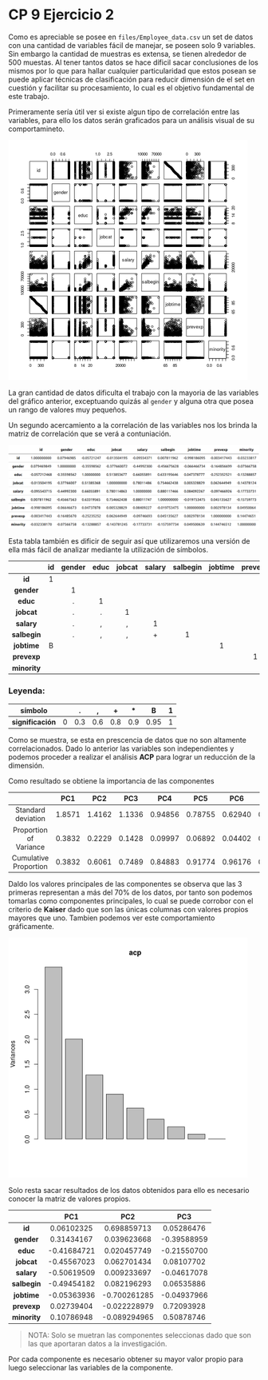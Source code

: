 # CP 9 Ejercicio 2

Como es apreciable se posee en `files/Employee_data.csv` un set de datos con una cantidad de variables fácil de manejar, se poseen solo 9 variables. Sin embargo la cantidad de muestras es extensa, se tienen alrededor de 500 muestas. Al tener tantos datos se hace díficil sacar conclusiones de los mismos por lo que para hallar cualquier particularidad que estos posean se puede aplicar técnicas de clasificación para reducir dimensión de el set en cuestión y facilitar su procesamiento, lo cual es el objetivo fundamental de este trabajo.

Primeramente sería útil ver si existe algun tipo de correlación entre las variables, para ello los datos serán graficados para un análisis visual de su comportamineto.

![Gráfico de Correlación](../images/correlation-plot.png "Gráfico de Correlación")

La gran cantidad de datos dificulta el trabajo con la mayoria de las variables del gráfico anterior, exceptuando quizás al `gender` y alguna otra que posea un rango de valores muy pequeños.

Un segundo acercamiento a la correlación de las variables nos los brinda la matriz de correlación que se verá a contuniación.

![Matriz de Correlación](../images/cor-matrix.png "Matriz de Correlación")

Esta tabla también es dificir de seguir así que utilizaremos una versión de ella más fácil de analizar mediante la utilización de símbolos.

|              |  id   | gender | educ  | jobcat | salary | salbegin | jobtime | prevexp | minority |
| :----------: | :---: | :----: | :---: | :----: | :----: | :------: | :-----: | :-----: | :------: |
|    **id**    |   1   |        |       |        |        |          |         |         |          |
|  **gender**  |       |   1    |       |        |        |          |         |         |          |
|   **educ**   |       |   .    |   1   |        |        |          |         |         |          |
|  **jobcat**  |       |   .    |   .   |   1    |        |          |         |         |          |
|  **salary**  |       |   .    |   ,   |   ,    |   1    |          |         |         |          |
| **salbegin** |       |   .    |   ,   |   ,    |   +    |    1     |         |         |          |
| **jobtime**  |   B   |        |       |        |        |          |    1    |         |          |
| **prevexp**  |       |        |       |        |        |          |         |    1    |          |
| **minority** |       |        |       |        |        |          |         |         |    1     |

### Leyenda:

|      símbolo      |       |   .   |   ,   |   +   |   *   |   B   |   1   |
| :---------------: | :---: | :---: | :---: | :---: | :---: | :---: | :---: |
| **significación** |   0   |  0.3  |  0.6  |  0.8  |  0.9  | 0.95  |   1   |

Como se muestra, se esta en prescencia de datos que no son altamente correlacionados. Dado lo anterior las variables son independientes y podemos proceder a realizar el análisis **ACP** para lograr un reducción de la dimensión.

Como resultado se obtiene la importancia de las componentes

|                        |  PC1   |  PC2   |  PC3   |   PC4   |   PC5   |   PC6   |   PC7   |   PC8   |   PC9   |
| :--------------------: | :----: | :----: | :----: | :-----: | :-----: | :-----: | :-----: | :-----: | :-----: |
|   Standard deviation   | 1.8571 | 1.4162 | 1.1336 | 0.94856 | 0.78755 | 0.62940 | 0.49395 | 0.31402 | 0.03942 |
| Proportion of Variance | 0.3832 | 0.2229 | 0.1428 | 0.09997 | 0.06892 | 0.04402 | 0.02711 | 0.01096 | 0.00017 |
| Cumulative Proportion  | 0.3832 | 0.6061 | 0.7489 | 0.84883 | 0.91774 | 0.96176 | 0.98887 | 0.99983 | 1.00000 |

Daldo los valores principales de las componentes se observa que las 3 primeras representan a más  del $70\%$ de los datos, por tanto son podemos tomarlas como componentes principales, lo cual se puede corrobor con el criterio de **Kaiser** dado que son las únicas columnas con valores propios mayores que uno. Tambien podemos ver este comportamiento gráficamente.

![Gráfico ACP](../images/acp-plot.png "Gráfico ACP")

Solo resta sacar resultados de los datos obtenidos para ello es necesario conocer la matriz de valores propios.

|              |     PC1     |     PC2      |     PC3     |
| :----------: | :---------: | :----------: | :---------: |
|    **id**    | 0.06102325  | 0.698859713  | 0.05286476  |
|  **gender**  | 0.31434167  | 0.039623668  | -0.39588959 |
|   **educ**   | -0.41684721 | 0.020457749  | -0.21550700 |
|  **jobcat**  | -0.45567023 | 0.062701434  | 0.08107702  |
|  **salary**  | -0.50619509 | 0.009233697  | -0.04617078 |
| **salbegin** | -0.49454182 | 0.082196293  | 0.06535886  |
| **jobtime**  | -0.05363936 | -0.700261285 | -0.04937966 |
| **prevexp**  | 0.02739404  | -0.022228979 | 0.72093928  |
| **minority** | 0.10786948  | -0.089294965 | 0.50878746  |

>NOTA: Solo se muetran las componentes seleccionas dado que son las que aportaran datos a la investigación.

Por cada componente es necesario obtener su mayor valor propio para luego seleccionar las variables de la componente.

